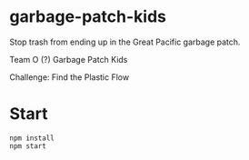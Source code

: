 # garbage-patch-kids
Stop trash from ending up in the Great Pacific garbage patch.

Team O (?) Garbage Patch Kids

Challenge: Find the Plastic Flow


# Start

```
npm install
npm start
```
